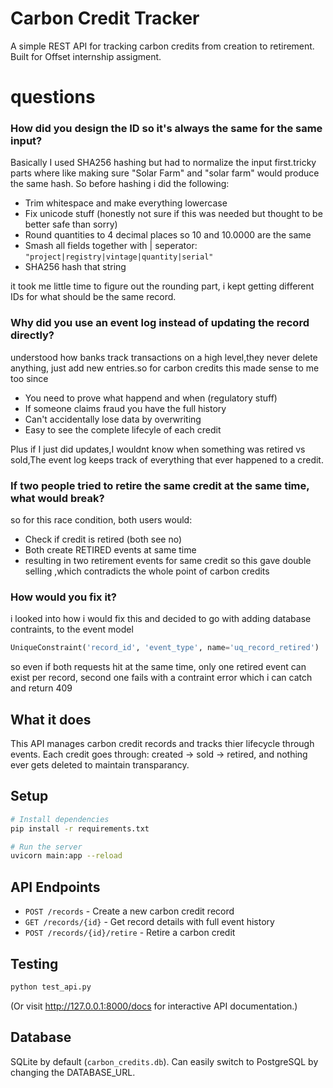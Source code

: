 # Carbon Credit Tracker
A simple REST API for tracking carbon credits from creation to retirement. Built for Offset internship assigment.

# questions

### How did you design the ID so it's always the same for the same input?

Basically I used SHA256 hashing but had to normalize the input first.tricky parts where like  making sure "Solar Farm" and "solar farm" would produce the same hash.
So before hashing i did the following: 
- Trim whitespace and make everything lowercase
- Fix unicode stuff (honestly not sure if this was needed but thought to be better safe than sorry)
- Round quantities to 4 decimal places so 10 and 10.0000 are the same
- Smash all fields together with | seperator: `"project|registry|vintage|quantity|serial"`
- SHA256 hash that string

it took me little time to figure out the rounding part, i kept getting different IDs for what should be the same record.

### Why did you use an event log instead of updating the record directly?

understood how banks track transactions on a high level,they never delete anything, just add new entries.so for carbon credits this made sense to me too since
- You need to prove what happend and when (regulatory stuff)
- If someone claims fraud you have the full history
- Can't accidentally lose data by overwriting
- Easy to see the complete lifecyle of each credit

Plus if I just did updates,I  wouldnt know when something was retired vs sold,The event log keeps track of everything that ever happened to a credit.

### If two people tried to retire the same credit at the same time, what would break?
so for this race condition, both users would:
- Check if credit is retired (both see no)
- Both create RETIRED events at same time
- resulting in  two retirement events for same credit
so this gave double selling ,which contradicts the whole point of carbon credits 

### How would you fix it?
i looked into how i would fix this and decided to go with adding database contraints, to the event model
```python
UniqueConstraint('record_id', 'event_type', name='uq_record_retired')
```
so even if both requests hit at the same time, only one retired event can exist per record, second one fails with a contraint error which i can catch and return 409




## What it does

This API manages carbon credit records and tracks thier lifecycle through events. Each credit goes through: created → sold → retired, and nothing ever gets deleted to maintain transparancy.

## Setup

```bash
# Install dependencies
pip install -r requirements.txt

# Run the server
uvicorn main:app --reload
```

## API Endpoints

- `POST /records` - Create a new carbon credit record
- `GET /records/{id}` - Get record details with full event history  
- `POST /records/{id}/retire` - Retire a carbon credit

## Testing

```bash
python test_api.py
```

(Or visit http://127.0.0.1:8000/docs for interactive API documentation.)

## Database

 SQLite by default (`carbon_credits.db`). Can easily switch to PostgreSQL by changing the DATABASE_URL.

